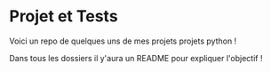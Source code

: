  # Projet et Tests 
 
Voici un repo de quelques uns de mes projets projets python ! 

Dans tous les dossiers il y'aura un README pour expliquer l'objectif !
